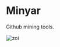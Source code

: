 # Minyar
Github mining tools.

![zoi](https://dl.dropboxusercontent.com/u/60282301/shinchoku.jpg "zoi")